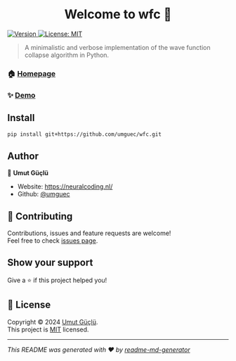<h1 align="center">Welcome to wfc 👋</h1>
<p>
  <a href="https://www.npmjs.com/package/wfc" target="_blank">
    <img alt="Version" src="https://img.shields.io/npm/v/wfc.svg">
  </a>
  <a href="https://github.com/umguec/wfc?tab=MIT-1-ov-file#MIT-1-ov-file" target="_blank">
    <img alt="License: MIT" src="https://img.shields.io/badge/License-MIT-yellow.svg" />
  </a>
</p>

> A minimalistic and verbose implementation of the wave function collapse algorithm in Python.

### 🏠 [Homepage](https://github.com/umguec/wfc)

### ✨ [Demo](https://colab.research.google.com/drive/1DdHnEPoyDDiHNeP_oRbHPsUqIeeksBii?usp=sharing)

## Install

```sh
pip install git+https://github.com/umguec/wfc.git
```

## Author

👤 **Umut Güçlü**

* Website: https://neuralcoding.nl/
* Github: [@umguec](https://github.com/umguec)

## 🤝 Contributing

Contributions, issues and feature requests are welcome!<br />Feel free to check [issues page](https://github.com/umguec/wfc/issues). 

## Show your support

Give a ⭐️ if this project helped you!

## 📝 License

Copyright © 2024 [Umut Güçlü](https://github.com/umguec).<br />
This project is [MIT](https://github.com/umguec/wfc?tab=MIT-1-ov-file#MIT-1-ov-file) licensed.

***
_This README was generated with ❤️ by [readme-md-generator](https://github.com/kefranabg/readme-md-generator)_
